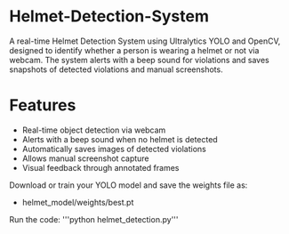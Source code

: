 # Helmet-Detection-System

A real-time Helmet Detection System using Ultralytics YOLO and OpenCV, designed to identify whether a person is wearing a helmet or not via webcam. The system alerts with a beep sound for violations and saves snapshots of detected violations and manual screenshots.


# Features

- Real-time object detection via webcam
- Alerts with a beep sound when no helmet is detected
- Automatically saves images of detected violations
- Allows manual screenshot capture
- Visual feedback through annotated frames

Download or train your YOLO model and save the weights file as:
- helmet_model/weights/best.pt

Run the code:
'''python helmet_detection.py'''


